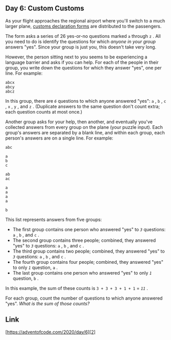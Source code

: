 ## Day 6: Custom Customs

As your flight approaches the regional airport where you'll switch to a much larger plane, [customs declaration forms][1] are distributed to the passengers.

The form asks a series of 26 yes-or-no questions marked `a` through `z` . All you need to do is identify the questions for which _anyone in your group_ answers "yes". Since your group is just you, this doesn't take very long.

However, the person sitting next to you seems to be experiencing a language barrier and asks if you can help. For each of the people in their group, you write down the questions for which they answer "yes", one per line. For example:

```
abcx
abcy
abcz
```

In this group, there are _`6`_ questions to which anyone answered "yes": `a` , `b` , `c` , `x` , `y` , and `z` . (Duplicate answers to the same question don't count extra; each question counts at most once.)

Another group asks for your help, then another, and eventually you've collected answers from every group on the plane (your puzzle input). Each group's answers are separated by a blank line, and within each group, each person's answers are on a single line. For example:

```
abc

a
b
c

ab
ac

a
a
a
a

b
```

This list represents answers from five groups:

*   The first group contains one person who answered "yes" to _`3`_ questions: `a` , `b` , and `c` .
*   The second group contains three people; combined, they answered "yes" to _`3`_ questions: `a` , `b` , and `c` .
*   The third group contains two people; combined, they answered "yes" to _`3`_ questions: `a` , `b` , and `c` .
*   The fourth group contains four people; combined, they answered "yes" to only _`1`_ question, `a` .
*   The last group contains one person who answered "yes" to only _`1`_ question, `b` .

In this example, the sum of these counts is `3 + 3 + 3 + 1 + 1` \= _`11`_ .

For each group, count the number of questions to which anyone answered "yes". _What is the sum of those counts?_

## Link

[https://adventofcode.com/2020/day/6][2]

[1]: https://en.wikipedia.org/wiki/Customs_declaration
[2]: https://adventofcode.com/2020/day/6
